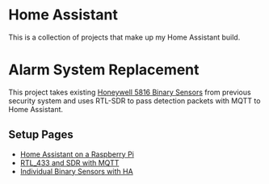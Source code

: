 # Home Assistant
This is a collection of projects that make up my Home Assistant build.



# Alarm System Replacement
This project takes existing [Honeywell 5816 Binary Sensors](https://brinkshome.com/help-center/articles/105-Honeywell-5816-Door-Window-Sensor-Guide) from previous security system and uses RTL-SDR to pass detection packets with MQTT to Home Assistant.

## Setup Pages
  - [Home Assistant on a Raspberry Pi](/ha_os_raspberry_pi.md)
  - [RTL_433 and SDR with MQTT](/rtl_433_sdr_build.md)
  - [Individual Binary Sensors with HA](/mqtt_binary_sensors.md)
